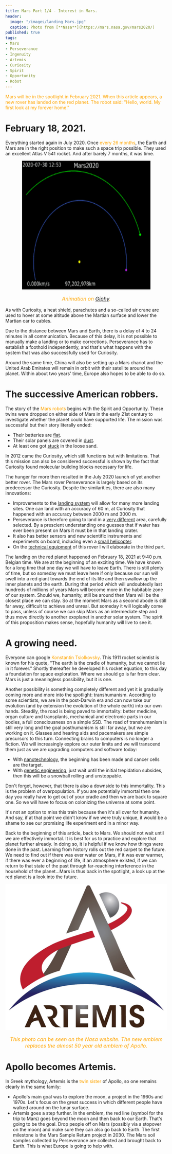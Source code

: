 ```yaml
---
title: Mars Part 1/4 - Interest in Mars.
header:
  image: "/images/landing Mars.jpg"
  caption: Photo from [**Nasa**](https://mars.nasa.gov/mars2020/)
published: true
tags:
- Mars
- Perseverance
- Ingenuity
- Artemis
- Curiosity
- Spirit
- Opportunity
- Robot
---
```


<span style="color: orange;">Mars will be in the spotlight in February 2021. When this article appears, a new rover has landed on the red planet. The robot said: "Hello, world. My first look at my forever home."</span>

# February 18, 2021.

Everything started again in July 2020. Once <span style="color: orange;">every 26 months</span>, the Earth and Mars are in the right position to make such a space trip possible. They used an excellent Atlas V 541 rocket. And after barely 7 months, it was time.

<div align="center"><img src="/images/Perseverance.gif" alt="" width="400" height="400"></div>

<p style="text-align: center; font-size: 12pt;"><span style="color: orange;"><i>Animation on <a href="https://giphy.com/gifs/time-clock-infinity-3oxRmvU3GAJay6F60g">Giphy</a>.</i></span></p>

As with Curiosity, a heat shield, parachutes and a so-called air crane are used to hover at some altitude above the Martian surface and lower the Martian car to cables.

Due to the distance between Mars and Earth, there is a delay of 4 to 24 minutes in all communication. Because of this delay, it is not possible to manually make a landing or to make corrections. Perseverance has to establish a foothold independently, and that's what happens with the system that was also successfully used for Curiosity.

Around the same time, China will also be setting up a Mars chariot and the United Arab Emirates will remain in orbit with their satellite around the planet. Within about two years' time, Europe also hopes to be able to do so.

# The successive American robbers.

The story of the <span style="color: orange;">Mars robots</span> begins with the Spirit and Opportunity. These twins were dropped on either side of Mars in the early 21st century to investigate whether the planet could have supported life. The mission was successful but their story literally ended:
* Their batteries are <u>flat</u>.
* Their solar panels are covered in <u>dust</u>.
* At least one got <u>stuck</u> in the loose sand.

In 2012 came the Curiosity, which still functions but with limitations. That this mission can also be considered successful is shown by the fact that Curiosity found molecular building blocks necessary for life.

The hunger for more then resulted in the July 2020 launch of yet another better rover. The Mars rover Perseverance is largely based on its predecessor the Curiosity. Despite the similarities, there are also many innovations:
* Improvements to the <u>landing system</u> will allow for many more landing sites. One can land with an accuracy of 60 m, at Curiosity that happened with an accuracy between 2000 m and 3000 m.
* Perseverance is therefore going to land in a <u>very different</u> area, carefully selected. By a prescient understanding one guesses that if water has ever been present on Mars it must be in that landing crater.
* It also has better sensors and new scientific instruments and experiments on board, including even a <u>small helicopter</u>.
* On the <u>technical equipment</u> of this rover I will elaborate in the third part.

The landing on the red planet happened on February 18, 2021 at 9:40 p.m. Belgian time. We are at the beginning of an exciting time. We have known for a long time that one day we will have to leave Earth. There is still plenty of time, but so someday we must leave here if only because our sun will swell into a red giant towards the end of its life and then swallow up the inner planets and the earth. During that period which will undoubtedly last hundreds of millions of years Mars will become more in the habitable zone of our system. Should we, humanity, still be around then Mars will be the closest place we can stay. So at the moment Mars as a second abode is still far away, difficult to achieve and unreal. But someday it will logically come to pass, unless of course we can skip Mars as an intermediate step and thus move directly to another exoplanet in another solar system. The spirit of this proposition makes sense, hopefully humanity will live to see it.

# A growing need.
Everyone can google <span style="color: orange;">Konstantin Tsiolkovsky</span>. This 1911 rocket scientist is known for his quote, "The earth is the cradle of humanity, but we cannot lie in it forever." Shortly thereafter he developed his rocket equation, to this day a foundation for space exploration. Where we should go is far from clear. Mars is just a meaningless possibility, but it is one. 

Another possibility is something completely different and yet it is gradually coming more and more into the spotlight: transhumanism. According to some scientists, we are in the post-Darwin era and can now take our evolution (and by extension the evolution of the whole earth) into our own hands. Steadily, the road is being paved to immortality: better medicine, organ culture and transplants, mechanical and electronic parts in our bodies, a full consciousness on a simple SSD. The road of transhumanism is still very long and the goal posthumanism is still far away, but we are working on it. Glasses and hearing aids and pacemakers are simple precursors to this turn. Connecting brains to computers is no longer a fiction. We will increasingly explore our outer limits and we will transcend them just as we are upgrading computers and software today:
* With <u>nanotechnology</u>, the beginning has been made and cancer cells are the target.
* With <u>genetic engineering</u>, just wait until the initial trepidation subsides, then this will be a snowball rolling and unstoppable.

Don't forget, however, that there is also a downside to this immortality. This is the problem of overpopulation. If you are potentially immortal then one day you really have to get out of your cradle and then we are back to square one. So we will have to focus on colonizing the universe at some point.

It's not an option to miss this train because then it's all over for humanity. And say, if at that point we didn't know if we were truly unique, it would be a shame to see our promising life experiment end in a minor way.

Back to the beginning of this article, back to Mars. We should not wait until we are effectively immortal. It is best for us to practice and explore that planet further already. In doing so, it is helpful if we know how things were done in the past. Learning from history rolls out the red carpet to the future. We need to find out if there was ever water on Mars, if it was ever warmer, if there was ever a beginning of life, if an atmosphere existed, if we can return to that state of the past through far-reaching interference in the household of the planet...Mars is thus back in the spotlight, a look up at the red planet is a look into the future.

<div align="center"><img src="/images/Artemis.jpg" alt="" width="" height=""></div>

<p style="text-align: center; font-size: 12pt;"><span style="color: orange;"><i>This photo can be seen on the Nasa website. The new emblem replaces the almost 50 year old emblem of Apollo.</i></span></p>

# Apollo becomes Artemis.
In Greek mythology, Artemis is the <span style="color: orange;">twin sister</span> of Apollo, so one remains clearly in the same family:
* Apollo's main goal was to explore the moon, a project in the 1960s and 1970s. Let's focus on the great success in which different people have walked around on the lunar surface.
* Artemis goes a step further. In the emblem, the red line (symbol for the trip to Mars) goes beyond the moon and then back to our Earth. That's going to be the goal. Drop people off on Mars (possibly via a stopover on the moon) and make sure they can also go back to Earth. The first milestone is the Mars Sample Return project in 2030. The Mars soil samples collected by Perseverance are collected and brought back to Earth. This is what Europe is going to help with.
